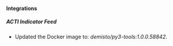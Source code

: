 #### Integrations
##### ACTI Indicator Feed
- Updated the Docker image to: *demisto/py3-tools:1.0.0.58842*.
